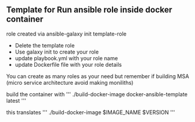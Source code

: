 ## Template for Run ansible role inside docker container 

role created via ansible-galaxy init template-role

- Delete the template role 
- Use galaxy init to create your role
- update playbook.yml with your role name
- update Dockerfile file with your role details 

You can create as many roles as your need but remember if building MSA (micro service architecture avoid making moniliths)

build the container with 
'''
  ./build-docker-image docker-ansible-template latest
'''

this translates
''' 
  ./build-docker-image $IMAGE_NAME $VERSION
'''


